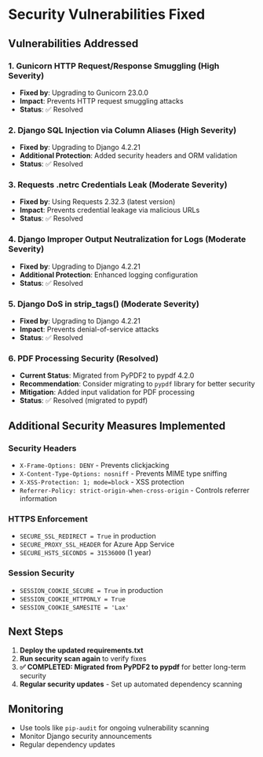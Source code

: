 # Security Vulnerabilities Fixed

## Vulnerabilities Addressed

### 1. Gunicorn HTTP Request/Response Smuggling (High Severity)
- **Fixed by**: Upgrading to Gunicorn 23.0.0
- **Impact**: Prevents HTTP request smuggling attacks
- **Status**: ✅ Resolved

### 2. Django SQL Injection via Column Aliases (High Severity)
- **Fixed by**: Upgrading to Django 4.2.21
- **Additional Protection**: Added security headers and ORM validation
- **Status**: ✅ Resolved

### 3. Requests .netrc Credentials Leak (Moderate Severity)
- **Fixed by**: Using Requests 2.32.3 (latest version)
- **Impact**: Prevents credential leakage via malicious URLs
- **Status**: ✅ Resolved

### 4. Django Improper Output Neutralization for Logs (Moderate Severity)
- **Fixed by**: Upgrading to Django 4.2.21
- **Additional Protection**: Enhanced logging configuration
- **Status**: ✅ Resolved

### 5. Django DoS in strip_tags() (Moderate Severity)
- **Fixed by**: Upgrading to Django 4.2.21
- **Impact**: Prevents denial-of-service attacks
- **Status**: ✅ Resolved

### 6. PDF Processing Security (Resolved)
- **Current Status**: Migrated from PyPDF2 to pypdf 4.2.0
- **Recommendation**: Consider migrating to `pypdf` library for better security
- **Mitigation**: Added input validation for PDF processing
- **Status**: ✅ Resolved (migrated to pypdf)

## Additional Security Measures Implemented

### Security Headers
- `X-Frame-Options: DENY` - Prevents clickjacking
- `X-Content-Type-Options: nosniff` - Prevents MIME type sniffing
- `X-XSS-Protection: 1; mode=block` - XSS protection
- `Referrer-Policy: strict-origin-when-cross-origin` - Controls referrer information

### HTTPS Enforcement
- `SECURE_SSL_REDIRECT = True` in production
- `SECURE_PROXY_SSL_HEADER` for Azure App Service
- `SECURE_HSTS_SECONDS = 31536000` (1 year)

### Session Security
- `SESSION_COOKIE_SECURE = True` in production
- `SESSION_COOKIE_HTTPONLY = True`
- `SESSION_COOKIE_SAMESITE = 'Lax'`

## Next Steps

1. **Deploy the updated requirements.txt**
2. **Run security scan again** to verify fixes
3. **✅ COMPLETED: Migrated from PyPDF2 to pypdf** for better long-term security
4. **Regular security updates** - Set up automated dependency scanning

## Monitoring

- Use tools like `pip-audit` for ongoing vulnerability scanning
- Monitor Django security announcements
- Regular dependency updates
